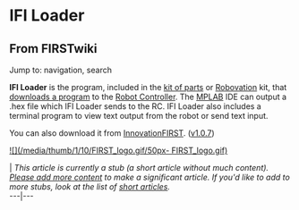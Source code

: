 # IFI Loader

## From FIRSTwiki

Jump to: navigation, search

**IFI Loader** is the program, included in the [kit of parts](Kit_of_parts "Kit of parts") or [Robovation](robovation) kit, that [downloads a program](Downloading_a_program "Downloading a program") to the [Robot Controller](robot-controller). The [MPLAB](MPLAB "MPLAB") IDE can output a .hex file which IFI Loader sends to the RC. IFI Loader also includes a terminal program to view text output from the robot or send text input.

You can also download it from [InnovationFIRST](InnovationFIRST "InnovationFIRST"). ([v1.0.7](http://innovationfirst.com/FIRSTRobotics/pdfs/IFI_Loader_1.0.7.zip "http://innovationfirst.com/FIRSTRobotics/pdfs/IFI_Loader_1.0.7.zip"))

[![](/media/thumb/1/10/FIRST_logo.gif/50px-
FIRST_logo.gif)](Image:FIRST_logo.gif)

| _This article is currently a stub (a short article without much content). [Please add more content](http://www.firstwiki.net/index.php?title=IFI_Loader&action=edit "http://www.firstwiki.net/index.php?title=IFI_Loader&action=edit") to make a significant article. If you'd like to add to more stubs, look at the list of [short articles](Special:Shortpages "Special:Shortpages")._<br>
---|---
